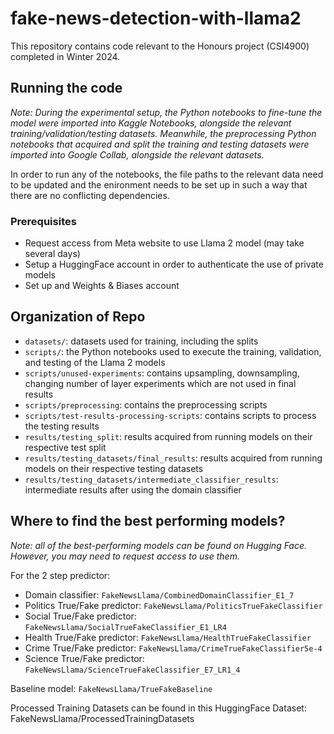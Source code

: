 # fake-news-detection-with-llama2
This repository contains code relevant to the Honours project (CSI4900) completed in Winter 2024.

## Running the code
*Note: During the experimental setup, the Python notebooks to fine-tune the model were imported into Kaggle Notebooks, alongside the relevant training/validation/testing datasets.
Meanwhile, the preprocessing Python notebooks that acquired and split the training and testing datasets were imported into Google Collab, alongside the relevant datasets.*

In order to run any of the notebooks, the file paths to the relevant data need to be updated and the enironment needs to be set up in such a way that there are no conflicting dependencies.

### Prerequisites
- Request access from Meta website to use Llama 2 model (may take several days)
- Setup a HuggingFace account in order to authenticate the use of private models
- Set up and Weights & Biases account

## Organization of Repo
- `datasets/`: datasets used for training, including the splits
- `scripts/`: the Python notebooks used to execute the training, validation, and testing of the Llama 2 models
- `scripts/unused-experiments`: contains upsampling, downsampling, changing number of layer experiments which are not used in final results
- `scripts/preprocessing`: contains the preprocessing scripts
- `scripts/test-results-processing-scripts`: contains scripts to process the testing results
- `results/testing_split`: results acquired from running models on their respective test split
- `results/testing_datasets/final_results`: results acquired from running models on their respective testing datasets
- `results/testing_datasets/intermediate_classifier_results`: intermediate results after using the domain classifier

## Where to find the best performing models?
*Note: all of the best-performing models can be found on Hugging Face. However, you may need to request access to use them.*

For the 2 step predictor:
- Domain classifier: `FakeNewsLlama/CombinedDomainClassifier_E1_7`
- Politics True/Fake predictor: `FakeNewsLlama/PoliticsTrueFakeClassifier`
- Social True/Fake predictor: `FakeNewsLlama/SocialTrueFakeClassifier_E1_LR4`
- Health True/Fake predictor: `FakeNewsLlama/HealthTrueFakeClassifier`
- Crime True/Fake predictor: `FakeNewsLlama/CrimeTrueFakeClassifier5e-4`
- Science True/Fake predictor: `FakeNewsLlama/ScienceTrueFakeClassifier_E7_LR1_4`

Baseline model: `FakeNewsLlama/TrueFakeBaseline`

Processed Training Datasets can be found in this HuggingFace Dataset: FakeNewsLlama/ProcessedTrainingDatasets
